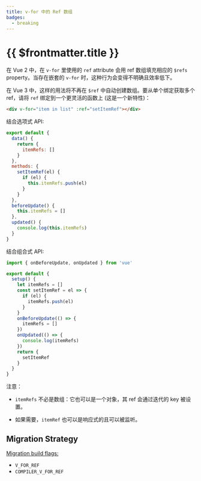 ```yaml
---
title: v-for 中的 Ref 数组
badges:
  - breaking
---
```


# {{ $frontmatter.title }} <MigrationBadges :badges="$frontmatter.badges" />

在 Vue 2 中，在 `v-for` 里使用的 `ref` attribute 会用 ref 数组填充相应的 `$refs` property。当存在嵌套的 `v-for` 时，这种行为会变得不明确且效率低下。

在 Vue 3 中，这样的用法将不再在 `$ref` 中自动创建数组。要从单个绑定获取多个 ref，请将 `ref` 绑定到一个更灵活的函数上 (这是一个新特性)：

```html
<div v-for="item in list" :ref="setItemRef"></div>
```

结合选项式 API:

```js
export default {
  data() {
    return {
      itemRefs: []
    }
  },
  methods: {
    setItemRef(el) {
      if (el) {
        this.itemRefs.push(el)
      }
    }
  },
  beforeUpdate() {
    this.itemRefs = []
  },
  updated() {
    console.log(this.itemRefs)
  }
}
```

结合组合式 API:

```js
import { onBeforeUpdate, onUpdated } from 'vue'

export default {
  setup() {
    let itemRefs = []
    const setItemRef = el => {
      if (el) {
        itemRefs.push(el)
      }
    }
    onBeforeUpdate(() => {
      itemRefs = []
    })
    onUpdated(() => {
      console.log(itemRefs)
    })
    return {
      setItemRef
    }
  }
}
```

注意：

- `itemRefs` 不必是数组：它也可以是一个对象，其 ref 会通过迭代的 key 被设置。

- 如果需要，`itemRef` 也可以是响应式的且可以被监听。

<!-- TODO: translation -->
## Migration Strategy

[Migration build flags:](migration-build.html#compat-configuration)

- `V_FOR_REF`
- `COMPILER_V_FOR_REF`

